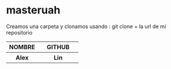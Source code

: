 # masteruah
Creamos una carpeta y clonamos usando : git clone + la url de mi repositorio


<table>
  <tr>
      <th>NOMBRE<th>
      <th>GITHUB<th>
  </tr>
  
  <tr>
      <th>Alex<th>
      <th>Lin<th>
  </tr>
  
  
